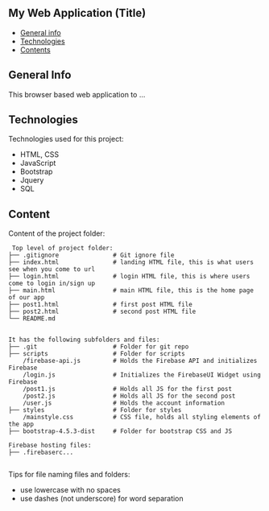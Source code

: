 ## My Web Application (Title)

* [General info](#general-info)
* [Technologies](#technologies)
* [Contents](#content)

## General Info
This browser based web application to ...
	
## Technologies
Technologies used for this project:
* HTML, CSS
* JavaScript
* Bootstrap 
* Jquery
* SQL
	
## Content
Content of the project folder:

```
 Top level of project folder: 
├── .gitignore               # Git ignore file
├── index.html               # landing HTML file, this is what users see when you come to url
├── login.html               # login HTML file, this is where users come to login in/sign up
├── main.html                # main HTML file, this is the home page of our app
├── post1.html               # first post HTML file
├── post2.html               # second post HTML file
└── README.md


It has the following subfolders and files:
├── .git                     # Folder for git repo
├── scripts                  # Folder for scripts
    /firebase-api.js         # Holds the Firebase API and initializes Firebase
    /login.js                # Initializes the FirebaseUI Widget using Firebase
    /post1.js                # Holds all JS for the first post
    /post2.js                # Holds all JS for the second post
    /user.js                 # Holds the account information
├── styles                   # Folder for styles
    /mainstyle.css           # CSS file, holds all styling elements of the app
├── bootstrap-4.5.3-dist     # Folder for bootstrap CSS and JS

Firebase hosting files: 
├── .firebaserc...


```

Tips for file naming files and folders:
* use lowercase with no spaces
* use dashes (not underscore) for word separation

